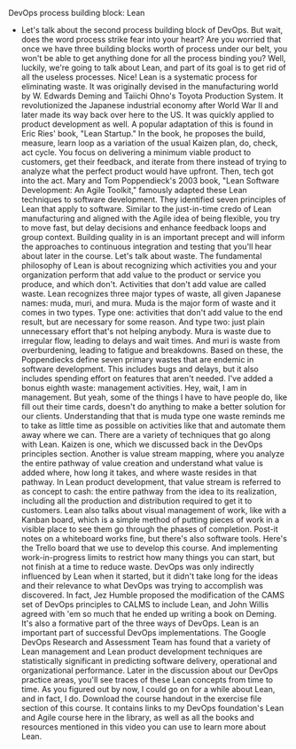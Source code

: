 DevOps process building block: Lean
- Let's talk about the second process building block of DevOps. But wait, does the word process strike fear into your heart? Are you worried that once we have three building blocks worth of process under our belt, you won't be able to get anything done for all the process binding you? Well, luckily, we're going to talk about Lean, and part of its goal is to get rid of all the useless processes. Nice! Lean is a systematic process for eliminating waste. It was originally devised in the manufacturing world by W. Edwards Deming and Taiichi Ohno's Toyota Production System. It revolutionized the Japanese industrial economy after World War II and later made its way back over here to the US. It was quickly applied to product development as well. A popular adaptation of this is found in Eric Ries' book, "Lean Startup." In the book, he proposes the build, measure, learn loop as a variation of the usual Kaizen plan, do, check, act cycle. You focus on delivering a minimum viable product to customers, get their feedback, and iterate from there instead of trying to analyze what the perfect product would have upfront. Then, tech got into the act. Mary and Tom Poppendieck's 2003 book, "Lean Software Development: An Agile Toolkit," famously adapted these Lean techniques to software development. They identified seven principles of Lean that apply to software. Similar to the just-in-time credo of Lean manufacturing and aligned with the Agile idea of being flexible, you try to move fast, but delay decisions and enhance feedback loops and group context. Building quality in is an important precept and will inform the approaches to continuous integration and testing that you'll hear about later in the course. Let's talk about waste. The fundamental philosophy of Lean is about recognizing which activities you and your organization perform that add value to the product or service you produce, and which don't. Activities that don't add value are called waste. Lean recognizes three major types of waste, all given Japanese names: muda, muri, and mura. Muda is the major form of waste and it comes in two types. Type one: activities that don't add value to the end result, but are necessary for some reason. And type two: just plain unnecessary effort that's not helping anybody. Mura is waste due to irregular flow, leading to delays and wait times. And muri is waste from overburdening, leading to fatigue and breakdowns. Based on these, the Poppendiecks define seven primary wastes that are endemic in software development. This includes bugs and delays, but it also includes spending effort on features that aren't needed. I've added a bonus eighth waste: management activities. Hey, wait, I am in management. But yeah, some of the things I have to have people do, like fill out their time cards, doesn't do anything to make a better solution for our clients. Understanding that that is muda type one waste reminds me to take as little time as possible on activities like that and automate them away where we can. There are a variety of techniques that go along with Lean. Kaizen is one, which we discussed back in the DevOps principles section. Another is value stream mapping, where you analyze the entire pathway of value creation and understand what value is added where, how long it takes, and where waste resides in that pathway. In Lean product development, that value stream is referred to as concept to cash: the entire pathway from the idea to its realization, including all the production and distribution required to get it to customers. Lean also talks about visual management of work, like with a Kanban board, which is a simple method of putting pieces of work in a visible place to see them go through the phases of completion. Post-it notes on a whiteboard works fine, but there's also software tools. Here's the Trello board that we use to develop this course. And implementing work-in-progress limits to restrict how many things you can start, but not finish at a time to reduce waste. DevOps was only indirectly influenced by Lean when it started, but it didn't take long for the ideas and their relevance to what DevOps was trying to accomplish was discovered. In fact, Jez Humble proposed the modification of the CAMS set of DevOps principles to CALMS to include Lean, and John Willis agreed with 'em so much that he ended up writing a book on Deming. It's also a formative part of the three ways of DevOps. Lean is an important part of successful DevOps implementations. The Google DevOps Research and Assessment Team has found that a variety of Lean management and Lean product development techniques are statistically significant in predicting software delivery, operational and organizational performance. Later in the discussion about our DevOps practice areas, you'll see traces of these Lean concepts from time to time. As you figured out by now, I could go on for a while about Lean, and in fact, I do. Download the course handout in the exercise file section of this course. It contains links to my DevOps foundation's Lean and Agile course here in the library, as well as all the books and resources mentioned in this video you can use to learn more about Lean.